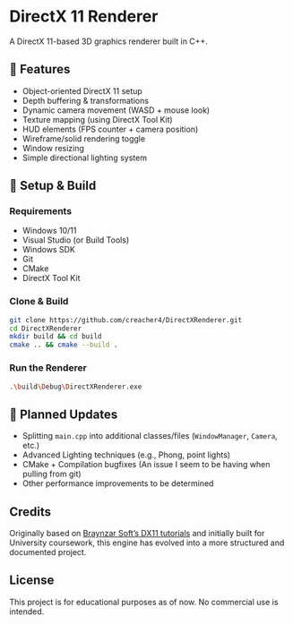 # DirectX 11 Renderer

A DirectX 11-based 3D graphics renderer built in C++.

## 📌 Features

- Object-oriented DirectX 11 setup
- Depth buffering & transformations
- Dynamic camera movement (WASD + mouse look)
- Texture mapping (using DirectX Tool Kit)
- HUD elements (FPS counter + camera position)
- Wireframe/solid rendering toggle
- Window resizing
- Simple directional lighting system

## 🚀 Setup & Build

### Requirements

- Windows 10/11
- Visual Studio (or Build Tools)
- Windows SDK
- Git
- CMake
- DirectX Tool Kit

### **Clone & Build**

```sh
git clone https://github.com/creacher4/DirectXRenderer.git
cd DirectXRenderer
mkdir build && cd build
cmake .. && cmake --build .
```

### **Run the Renderer**

```sh
.\build\Debug\DirectXRenderer.exe
```

## 🔄 Planned Updates

- Splitting `main.cpp` into additional classes/files (`WindowManager`, `Camera`, etc.)
- Advanced Lighting techniques (e.g., Phong, point lights)
- CMake + Compilation bugfixes (An issue I seem to be having when pulling from git)
- Other performance improvements to be determined

## Credits

Originally based on [Braynzar Soft’s DX11 tutorials](https://www.braynzarsoft.net/viewtutorial/q16390-braynzar-soft-directx-11-tutorials) and initially built for University coursework, this engine has evolved into a more structured and documented project.

## License

This project is for educational purposes as of now. No commercial use is intended.
